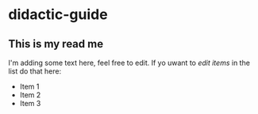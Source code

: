 # didactic-guide
## This is my read me
I'm adding some text here, feel free to edit. If yo uwant to *edit items* in the list do that here:
* Item 1
* Item 2
* Item 3
